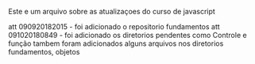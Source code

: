 Este e um arquivo sobre as atualizaçoes do curso de javascript


att 090920182015 - foi adicionado o repositorio fundamentos
att 091020180849 - foi adicionado os diretorios pendentes como Controle e função tambem foram adicionados alguns arquivos nos diretorios fundamentos, objetos
